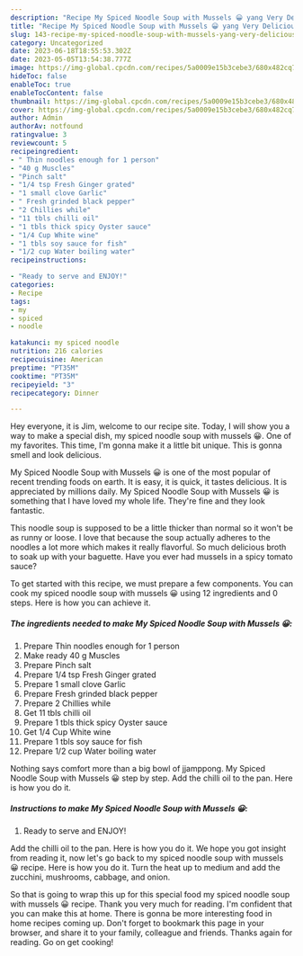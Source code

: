 ```yaml
---
description: "Recipe My Spiced Noodle Soup with Mussels 😀 yang Very Delicious"
title: "Recipe My Spiced Noodle Soup with Mussels 😀 yang Very Delicious"
slug: 143-recipe-my-spiced-noodle-soup-with-mussels-yang-very-delicious
category: Uncategorized
date: 2023-06-18T18:55:53.302Z
date: 2023-05-05T13:54:38.777Z
image: https://img-global.cpcdn.com/recipes/5a0009e15b3cebe3/680x482cq70/my-spiced-noodle-soup-with-mussels-recipe-main-photo.jpg
hideToc: false
enableToc: true
enableTocContent: false
thumbnail: https://img-global.cpcdn.com/recipes/5a0009e15b3cebe3/680x482cq70/my-spiced-noodle-soup-with-mussels-recipe-main-photo.jpg
cover: https://img-global.cpcdn.com/recipes/5a0009e15b3cebe3/680x482cq70/my-spiced-noodle-soup-with-mussels-recipe-main-photo.jpg
author: Admin
authorAv: notfound
ratingvalue: 3
reviewcount: 5
recipeingredient:
- " Thin noodles enough for 1 person"
- "40 g Muscles"
- "Pinch salt"
- "1/4 tsp Fresh Ginger grated"
- "1 small clove Garlic"
- " Fresh grinded black pepper"
- "2 Chillies while"
- "11 tbls chilli oil"
- "1 tbls thick spicy Oyster sauce"
- "1/4 Cup White wine"
- "1 tbls soy sauce for fish"
- "1/2 cup Water boiling water"
recipeinstructions:

- "Ready to serve and ENJOY!"
categories:
- Recipe
tags:
- my
- spiced
- noodle

katakunci: my spiced noodle 
nutrition: 216 calories
recipecuisine: American
preptime: "PT35M"
cooktime: "PT35M"
recipeyield: "3"
recipecategory: Dinner

---
```



Hey everyone, it is Jim, welcome to our recipe site. Today, I will show you a way to make a special dish, my spiced noodle soup with mussels 😀. One of my favorites. This time, I'm gonna make it a little bit unique. This is gonna smell and look delicious.

My Spiced Noodle Soup with Mussels 😀 is one of the most popular of recent trending foods on earth. It is easy, it is quick, it tastes delicious. It is appreciated by millions daily. My Spiced Noodle Soup with Mussels 😀 is something that I have loved my whole life. They're fine and they look fantastic.

This noodle soup is supposed to be a little thicker than normal so it won&#39;t be as runny or loose. I love that because the soup actually adheres to the noodles a lot more which makes it really flavorful. So much delicious broth to soak up with your baguette. Have you ever had mussels in a spicy tomato sauce?


To get started with this recipe, we must prepare a few components. You can cook my spiced noodle soup with mussels 😀 using 12 ingredients and 0 steps. Here is how you can achieve it.

<!--inarticleads1-->

##### The ingredients needed to make My Spiced Noodle Soup with Mussels 😀:

1. Prepare  Thin noodles enough for 1 person
1. Make ready 40 g Muscles
1. Prepare Pinch salt
1. Prepare 1/4 tsp Fresh Ginger grated
1. Prepare 1 small clove Garlic
1. Prepare  Fresh grinded black pepper
1. Prepare 2 Chillies while
1. Get 11 tbls chilli oil
1. Prepare 1 tbls thick spicy Oyster sauce
1. Get 1/4 Cup White wine
1. Prepare 1 tbls soy sauce for fish
1. Prepare 1/2 cup Water boiling water


Nothing says comfort more than a big bowl of jjamppong. My Spiced Noodle Soup with Mussels 😀 step by step. Add the chilli oil to the pan. Here is how you do it. 

<!--inarticleads2-->

##### Instructions to make My Spiced Noodle Soup with Mussels 😀:


1. Ready to serve and ENJOY!

Add the chilli oil to the pan. Here is how you do it. We hope you got insight from reading it, now let&#39;s go back to my spiced noodle soup with mussels 😀 recipe. Here is how you do it. Turn the heat up to medium and add the zucchini, mushrooms, cabbage, and onion. 

So that is going to wrap this up for this special food my spiced noodle soup with mussels 😀 recipe. Thank you very much for reading. I'm confident that you can make this at home. There is gonna be more interesting food in home recipes coming up. Don't forget to bookmark this page in your browser, and share it to your family, colleague and friends. Thanks again for reading. Go on get cooking!
